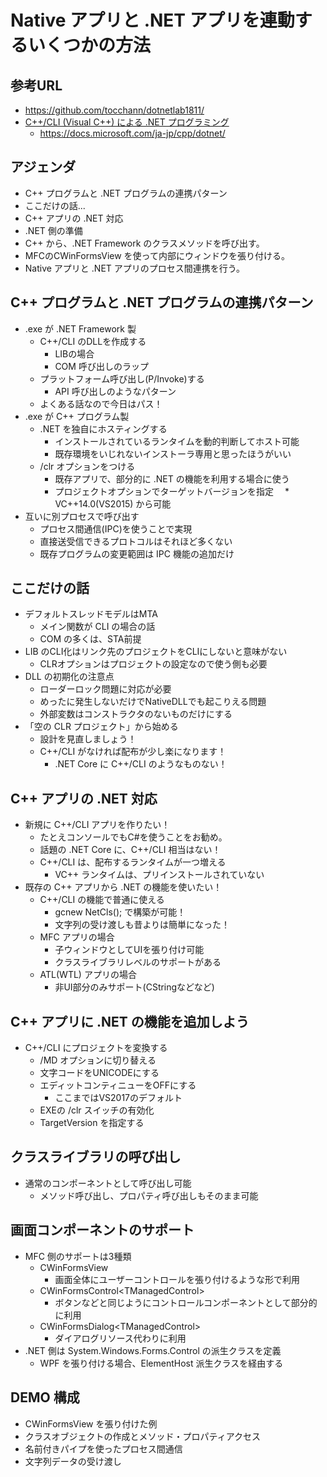 # Native アプリと .NET アプリを連動するいくつかの方法

## 参考URL

* <https://github.com/tocchann/dotnetlab1811/>
* [C++/CLI (Visual C++) による .NET プログラミング](https://docs.microsoft.com/ja-jp/cpp/dotnet/dotnet-programming-with-cpp-cli-visual-cpp?view=vs-2017)
  * <https://docs.microsoft.com/ja-jp/cpp/dotnet/>

## アジェンダ

* C++ プログラムと .NET プログラムの連携パターン
* ここだけの話...
* C++ アプリの .NET 対応
* .NET 側の準備
* C++ から、.NET Framework のクラスメソッドを呼び出す。
* MFCのCWinFormsView を使って内部にウィンドウを張り付ける。
* Native アプリと .NET アプリのプロセス間連携を行う。

## C++ プログラムと .NET プログラムの連携パターン

* .exe が .NET Framework 製
  * C++/CLI のDLLを作成する
    * LIBの場合
    * COM 呼び出しのラップ
  * プラットフォーム呼び出し(P/Invoke)する
    * API 呼び出しのようなパターン
  * よくある話なので今日はパス！
* .exe が C++ プログラム製
  * .NET を独自にホスティングする
    * インストールされているランタイムを動的判断してホスト可能
    * 既存環境をいじれないインストーラ専用と思ったほうがいい
  * /clr オプションをつける
    * 既存アプリで、部分的に .NET の機能を利用する場合に使う
    * プロジェクトオプションでターゲットバージョンを指定
    　* VC++14.0(VS2015) から可能
* 互いに別プロセスで呼び出す
  * プロセス間通信(IPC)を使うことで実現
  * 直接送受信できるプロトコルはそれほど多くない
  * 既存プログラムの変更範囲は IPC 機能の追加だけ

## ここだけの話

* デフォルトスレッドモデルはMTA
  * メイン関数が CLI の場合の話
  * COM の多くは、STA前提
* LIB のCLI化はリンク先のプロジェクトをCLIにしないと意味がない
  * CLRオプションはプロジェクトの設定なので使う側も必要
* DLL の初期化の注意点
  * ローダーロック問題に対応が必要
  * めったに発生しないだけでNativeDLLでも起こりえる問題
  * 外部変数はコンストラクタのないものだけにする
* 「空の CLR プロジェクト」から始める
  * 設計を見直しましょう！
  * C++/CLI がなければ配布が少し楽になります！
    * .NET Core に C++/CLI のようなものない！

## C++ アプリの .NET 対応

* 新規に C++/CLI アプリを作りたい！
  * たとえコンソールでもC#を使うことをお勧め。
  * 話題の .NET Core に、C++/CLI 相当はない！
  * C++/CLI は、配布するランタイムが一つ増える
    * VC++ ランタイムは、プリインストールされていない
* 既存の C++ アプリから .NET の機能を使いたい！
  * C++/CLI の機能で普通に使える
    * gcnew NetCls(); で構築が可能！
    * 文字列の受け渡しも昔よりは簡単になった！
  * MFC アプリの場合
    * 子ウィンドウとしてUIを張り付け可能
    * クラスライブラリレベルのサポートがある
  * ATL(WTL) アプリの場合
    * 非UI部分のみサポート(CStringなどなど)

## C++ アプリに .NET の機能を追加しよう

* C++/CLI にプロジェクトを変換する
  * /MD オプションに切り替える
  * 文字コードをUNICODEにする
  * エディットコンティニューをOFFにする
    * ここまではVS2017のデフォルト
  * EXEの /clr スイッチの有効化
  * TargetVersion を指定する

## クラスライブラリの呼び出し

* 通常のコンポーネントとして呼び出し可能
  * メソッド呼び出し、プロパティ呼び出しもそのまま可能



## 画面コンポーネントのサポート

* MFC 側のサポートは3種類
  * CWinFormsView
    * 画面全体にユーザーコントロールを張り付けるような形で利用
  * CWinFormsControl\<TManagedControl>
    * ボタンなどと同じようにコントロールコンポーネントとして部分的に利用
  * CWinFormsDialog\<TManagedControl>
    * ダイアログリソース代わりに利用
* .NET 側は System.Windows.Forms.Control の派生クラスを定義
  * WPF を張り付ける場合、ElementHost 派生クラスを経由する

## DEMO 構成

* CWinFormsView を張り付けた例
* クラスオブジェクトの作成とメソッド・プロパティアクセス
* 名前付きパイプを使ったプロセス間通信
* 文字列データの受け渡し
